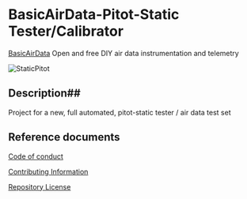 # BasicAirData-Pitot-Static Tester/Calibrator

[BasicAirData](http://www.basicairdata.eu) Open and free DIY air data instrumentation and telemetry 

![StaticPitot](https://cloud.githubusercontent.com/assets/7497614/7476509/39ad0d52-f34e-11e4-8106-6df04d13034f.jpg)

## Description##

Project for a new, full automated, pitot-static tester / air data test set

## Reference documents

[Code of conduct](CODE_OF_CONDUCT.md)

[Contributing Information](CONTRIBUTING.md)

[Repository License](LICENSE)
